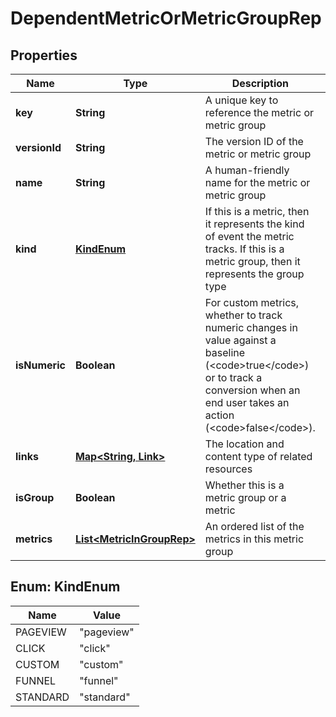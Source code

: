

# DependentMetricOrMetricGroupRep


## Properties

| Name | Type | Description | Notes |
|------------ | ------------- | ------------- | -------------|
|**key** | **String** | A unique key to reference the metric or metric group |  |
|**versionId** | **String** | The version ID of the metric or metric group |  |
|**name** | **String** | A human-friendly name for the metric or metric group |  |
|**kind** | [**KindEnum**](#KindEnum) | If this is a metric, then it represents the kind of event the metric tracks. If this is a metric group, then it represents the group type |  |
|**isNumeric** | **Boolean** | For custom metrics, whether to track numeric changes in value against a baseline (&lt;code&gt;true&lt;/code&gt;) or to track a conversion when an end user takes an action (&lt;code&gt;false&lt;/code&gt;). |  [optional] |
|**links** | [**Map&lt;String, Link&gt;**](Link.md) | The location and content type of related resources |  |
|**isGroup** | **Boolean** | Whether this is a metric group or a metric |  |
|**metrics** | [**List&lt;MetricInGroupRep&gt;**](MetricInGroupRep.md) | An ordered list of the metrics in this metric group |  [optional] |



## Enum: KindEnum

| Name | Value |
|---- | -----|
| PAGEVIEW | &quot;pageview&quot; |
| CLICK | &quot;click&quot; |
| CUSTOM | &quot;custom&quot; |
| FUNNEL | &quot;funnel&quot; |
| STANDARD | &quot;standard&quot; |



